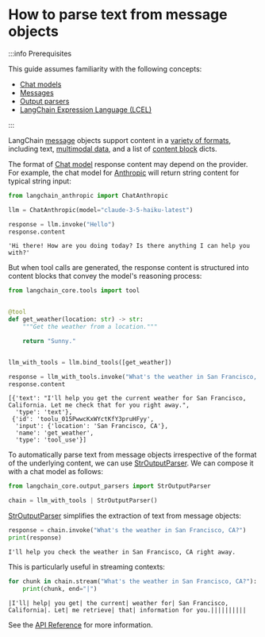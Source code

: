 # How to parse text from message objects

:::info Prerequisites

This guide assumes familiarity with the following concepts:
- [Chat models](/docs/concepts/chat_models/)
- [Messages](/docs/concepts/messages/)
- [Output parsers](/docs/concepts/output_parsers/)
- [LangChain Expression Language (LCEL)](/docs/concepts/lcel/)

:::

LangChain [message](/docs/concepts/messages/) objects support content in a [variety of formats](/docs/concepts/messages/#content), including text, [multimodal data](/docs/concepts/multimodality/), and a list of [content block](/docs/concepts/messages/#aimessage) dicts.

The format of [Chat model](/docs/concepts/chat_models/) response content may depend on the provider. For example, the chat model for [Anthropic](/docs/integrations/chat/anthropic/) will return string content for typical string input:


```python
from langchain_anthropic import ChatAnthropic

llm = ChatAnthropic(model="claude-3-5-haiku-latest")

response = llm.invoke("Hello")
response.content
```




    'Hi there! How are you doing today? Is there anything I can help you with?'



But when tool calls are generated, the response content is structured into content blocks that convey the model's reasoning process:


```python
from langchain_core.tools import tool


@tool
def get_weather(location: str) -> str:
    """Get the weather from a location."""

    return "Sunny."


llm_with_tools = llm.bind_tools([get_weather])

response = llm_with_tools.invoke("What's the weather in San Francisco, CA?")
response.content
```




    [{'text': "I'll help you get the current weather for San Francisco, California. Let me check that for you right away.",
      'type': 'text'},
     {'id': 'toolu_015PwwcKxWYctKfY3pruHFyy',
      'input': {'location': 'San Francisco, CA'},
      'name': 'get_weather',
      'type': 'tool_use'}]



To automatically parse text from message objects irrespective of the format of the underlying content, we can use [StrOutputParser](https://python.langchain.com/api_reference/core/output_parsers/langchain_core.output_parsers.string.StrOutputParser.html). We can compose it with a chat model as follows:


```python
from langchain_core.output_parsers import StrOutputParser

chain = llm_with_tools | StrOutputParser()
```

[StrOutputParser](https://python.langchain.com/api_reference/core/output_parsers/langchain_core.output_parsers.string.StrOutputParser.html) simplifies the extraction of text from message objects:


```python
response = chain.invoke("What's the weather in San Francisco, CA?")
print(response)
```

    I'll help you check the weather in San Francisco, CA right away.
    

This is particularly useful in streaming contexts:


```python
for chunk in chain.stream("What's the weather in San Francisco, CA?"):
    print(chunk, end="|")
```

    |I'll| help| you get| the current| weather for| San Francisco, California|. Let| me retrieve| that| information for you.||||||||||

See the [API Reference](https://python.langchain.com/api_reference/core/output_parsers/langchain_core.output_parsers.string.StrOutputParser.html) for more information.

